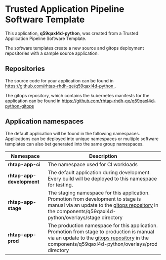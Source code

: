 # Trusted Application Pipeline Software Template

This application, **q59qaxl4d-python**, was created from a Trusted Application Pipeline Software Template.

The software templates create a new source and gitops deployment repositories with a sample source application. 

## Repositories

The source code for your application can be found in [https://github.com/rhtap-rhdh-qe/q59qaxl4d-python ](https://github.com/rhtap-rhdh-qe/q59qaxl4d-python ).
 
The gitops repository, which contains the kubernetes manifests for the application can be found in 
[https://github.com/rhtap-rhdh-qe/q59qaxl4d-python-gitops ](https://github.com/rhtap-rhdh-qe/q59qaxl4d-python-gitops ) 

## Application namespaces 

The default application will be found in the following namespaces. Applications can be deployed into unique namespaces or multiple software templates can also bet generated into the same group namespaces.  

|  Namespace   |  Description   |  
| -------- | -------- |
| **rhtap-app-ci** | The namespace used for CI workloads |
| **rhtap-app-development** | The default application during development. Every build will be deployed to this namespace for testing. |
| **rhtap-app-stage** | The staging namespace for this application. Promotion from development to stage is manual via an update to the [gitops repository](https://github.com/rhtap-rhdh-qe/q59qaxl4d-python-gitops ) in the components/q59qaxl4d-python/overlays/stage directory |
| **rhtap-app-prod** | The production namespace for this application. Promotion from stage to production is manual via an update to the [gitops repository](https://github.com/rhtap-rhdh-qe/q59qaxl4d-python-gitops ) in the components/q59qaxl4d-python/overlays/prod directory |